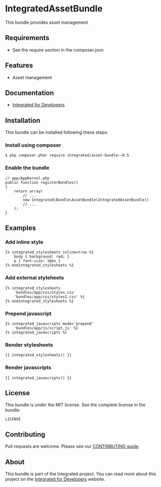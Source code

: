 # IntegratedAssetBundle #
This bundle provides asset management

## Requirements ##
* See the require section in the composer.json

## Features ##
* Asset management

## Documentation ##
* [Integrated for Developers](http://integratedfordevelopers.com/ "Integrated for Developers")

## Installation ##
This bundle can be installed following these steps:

### Install using composer ###

    $ php composer.phar require integrated/asset-bundle:~0.5

### Enable the bundle ###

    // app/AppKernel.php
    public function registerBundles()
    {
        return array(
            // ...
            new Integrated\Bundle\AssetBundle\IntegratedAssetBundle()
            // ...
        );
    }

## Examples ##

### Add inline style ###

    {% integrated_stylesheets inline=true %}
        body { background: red; }
        p { font-size: 10px }
    {% endintegrated_stylesheets %}
    
### Add external styleheets ###

    {% integrated_stylesheets
        'bundles/app/css/styles.css'
        'bundles/app/css/styles2.css' %}
    {% endintegrated_stylesheets %}
    
### Prepend javascript ###
    
    {% integrated_javascripts mode='prepend'
        'bundles/app/js/script.js' %}
    {% integrated_javascripts %}
    
### Render stylesheets ###
 
    {{ integrated_stylesheets() }}  
     
### Render javascripts ###
 
    {{ integrated_javascripts() }}

## License ##
This bundle is under the MIT license. See the complete license in the bundle:

    LICENSE

## Contributing ##
Pull requests are welcome. Please see our [CONTRIBUTING guide](http://integratedfordevelopers.com/contributing "CONTRIBUTING guide").

## About ##
This bundle is part of the Integrated project. You can read more about this project on the
[Integrated for Developers](http://integratedfordevelopers.com/ "Integrated for Developers") website.
